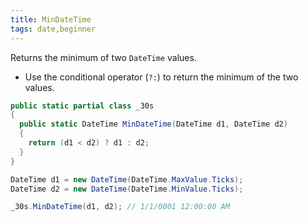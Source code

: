 ```yaml
---
title: MinDateTime
tags: date,beginner
---
```


Returns the minimum of two `DateTime` values.

- Use the conditional operator (`?:`) to return the minimum of the two values.

```csharp
public static partial class _30s 
{
  public static DateTime MinDateTime(DateTime d1, DateTime d2) 
  {
    return (d1 < d2) ? d1 : d2;
  }
}
```

```csharp
DateTime d1 = new DateTime(DateTime.MaxValue.Ticks);
DateTime d2 = new DateTime(DateTime.MinValue.Ticks);

_30s.MinDateTime(d1, d2); // 1/1/0001 12:00:00 AM
```
